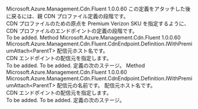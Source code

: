 <Type Name="IPremiumEndpoint&lt;ParentT&gt;" FullName="Microsoft.Azure.Management.Cdn.Fluent.CdnEndpoint.Definition.Blank.PremiumEndpoint.IPremiumEndpoint&lt;ParentT&gt;">
  <TypeSignature Language="C#" Value="public interface IPremiumEndpoint&lt;ParentT&gt;" />
  <TypeSignature Language="ILAsm" Value=".class public interface auto ansi abstract IPremiumEndpoint`1&lt;ParentT&gt;" />
  <TypeSignature Language="DocId" Value="T:Microsoft.Azure.Management.Cdn.Fluent.CdnEndpoint.Definition.Blank.PremiumEndpoint.IPremiumEndpoint`1" />
  <TypeSignature Language="VB.NET" Value="Public Interface IPremiumEndpoint(Of ParentT)" />
  <TypeSignature Language="F#" Value="type IPremiumEndpoint&lt;'ParentT&gt; = interface" />
  <AssemblyInfo>
    <AssemblyName>Microsoft.Azure.Management.Cdn.Fluent</AssemblyName>
    <AssemblyVersion>1.0.0.60</AssemblyVersion>
  </AssemblyInfo>
  <TypeParameters>
    <TypeParameter Name="ParentT" />
  </TypeParameters>
  <Interfaces />
  <Docs>
    <typeparam name="ParentT">この定義をアタッチした後に戻るには、親 CDN プロファイル定義の段階です。</typeparam>
    <summary>
            CDN プロファイルのための原点を Premium Verizon SKU を指定するように、CDN プロファイルのエンドポイントの定義の段階です。
            </summary>
    <remarks>To be added.</remarks>
  </Docs>
  <Members>
    <Member MemberName="WithPremiumOrigin">
      <MemberSignature Language="C#" Value="public Microsoft.Azure.Management.Cdn.Fluent.CdnEndpoint.Definition.IWithPremiumAttach&lt;ParentT&gt; WithPremiumOrigin (string originHostName);" />
      <MemberSignature Language="ILAsm" Value=".method public hidebysig newslot virtual instance class Microsoft.Azure.Management.Cdn.Fluent.CdnEndpoint.Definition.IWithPremiumAttach`1&lt;!ParentT&gt; WithPremiumOrigin(string originHostName) cil managed" />
      <MemberSignature Language="DocId" Value="M:Microsoft.Azure.Management.Cdn.Fluent.CdnEndpoint.Definition.Blank.PremiumEndpoint.IPremiumEndpoint`1.WithPremiumOrigin(System.String)" />
      <MemberSignature Language="VB.NET" Value="Public Function WithPremiumOrigin (originHostName As String) As IWithPremiumAttach(Of ParentT)" />
      <MemberSignature Language="F#" Value="abstract member WithPremiumOrigin : string -&gt; Microsoft.Azure.Management.Cdn.Fluent.CdnEndpoint.Definition.IWithPremiumAttach&lt;'ParentT&gt;" Usage="iPremiumEndpoint.WithPremiumOrigin originHostName" />
      <MemberType>Method</MemberType>
      <AssemblyInfo>
        <AssemblyName>Microsoft.Azure.Management.Cdn.Fluent</AssemblyName>
        <AssemblyVersion>1.0.0.60</AssemblyVersion>
      </AssemblyInfo>
      <ReturnValue>
        <ReturnType>Microsoft.Azure.Management.Cdn.Fluent.CdnEndpoint.Definition.IWithPremiumAttach&lt;ParentT&gt;</ReturnType>
      </ReturnValue>
      <Parameters>
        <Parameter Name="originHostName" Type="System.String" />
      </Parameters>
      <Docs>
        <param name="originHostName">配信元ホスト名です。</param>
        <summary>
            CDN エンドポイントの配信元を指定します。
            </summary>
        <returns>To be added.</returns>
        <remarks>To be added.</remarks>
        <return>定義の次のステージ。</return>
      </Docs>
    </Member>
    <Member MemberName="WithPremiumOrigin">
      <MemberSignature Language="C#" Value="public Microsoft.Azure.Management.Cdn.Fluent.CdnEndpoint.Definition.IWithPremiumAttach&lt;ParentT&gt; WithPremiumOrigin (string originName, string originHostName);" />
      <MemberSignature Language="ILAsm" Value=".method public hidebysig newslot virtual instance class Microsoft.Azure.Management.Cdn.Fluent.CdnEndpoint.Definition.IWithPremiumAttach`1&lt;!ParentT&gt; WithPremiumOrigin(string originName, string originHostName) cil managed" />
      <MemberSignature Language="DocId" Value="M:Microsoft.Azure.Management.Cdn.Fluent.CdnEndpoint.Definition.Blank.PremiumEndpoint.IPremiumEndpoint`1.WithPremiumOrigin(System.String,System.String)" />
      <MemberSignature Language="VB.NET" Value="Public Function WithPremiumOrigin (originName As String, originHostName As String) As IWithPremiumAttach(Of ParentT)" />
      <MemberSignature Language="F#" Value="abstract member WithPremiumOrigin : string * string -&gt; Microsoft.Azure.Management.Cdn.Fluent.CdnEndpoint.Definition.IWithPremiumAttach&lt;'ParentT&gt;" Usage="iPremiumEndpoint.WithPremiumOrigin (originName, originHostName)" />
      <MemberType>Method</MemberType>
      <AssemblyInfo>
        <AssemblyName>Microsoft.Azure.Management.Cdn.Fluent</AssemblyName>
        <AssemblyVersion>1.0.0.60</AssemblyVersion>
      </AssemblyInfo>
      <ReturnValue>
        <ReturnType>Microsoft.Azure.Management.Cdn.Fluent.CdnEndpoint.Definition.IWithPremiumAttach&lt;ParentT&gt;</ReturnType>
      </ReturnValue>
      <Parameters>
        <Parameter Name="originName" Type="System.String" />
        <Parameter Name="originHostName" Type="System.String" />
      </Parameters>
      <Docs>
        <param name="originName">配信元の名前です。</param>
        <param name="originHostName">配信元ホスト名です。</param>
        <summary>
            CDN エンドポイントの配信元を指定します。
            </summary>
        <returns>To be added.</returns>
        <remarks>To be added.</remarks>
        <return>定義の次のステージ。</return>
      </Docs>
    </Member>
  </Members>
</Type>